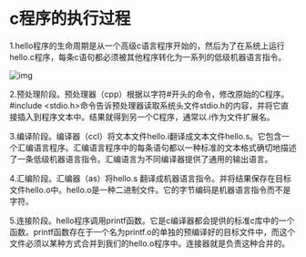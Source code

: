 # c程序的执行过程



1.hello程序的生命周期是从一个高级c语言程序开始的，然后为了在系统上运行hello.c程序，每条c语句都必须被其他程序转化为一系列的低级机器语言指令。

![img](https://pic002.cnblogs.com/images/2012/422101/2012082017581666.png)

2.预处理阶段。预处理器（cpp）根据以字符#开头的命令，修改原始的C程序。#include <stdio.h>命令告诉预处理器读取系统头文件stdio.h的内容，并将它直接插入到程序文本中。结果就得到另一个C程序，通常以.i作为文件扩展名。

3.编译阶段。编译器（ccl）将文本文件hello.i翻译成文本文件hello.s。它包含一个汇编语言程序。汇编语言程序中的每条语句都以一种标准的文本格式确切地描述了一条低级机器语言指令。汇编语言为不同编译器提供了通用的输出语言。

4.汇编阶段。汇编器（as）将hello.s
翻译成机器语言指令。并将结果保存在目标文件hello.o中。hello.o是一种二进制文件。它的字节编码是机器语言指令而不是字符。

5.连接阶段。hello程序调用printf函数。它是c编译器都会提供的标准c库中的一个函数。printf函数存在于一个名为printf.o的单独的预编译好的目标文件中，而这个文件必须以某种方式合并到我们的hello.o程序中。连接器就是负责这种合并的。